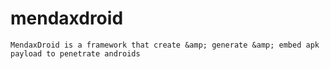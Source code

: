 # mendaxdroid
    MendaxDroid is a framework that create &amp; generate &amp; embed apk payload to penetrate androids
